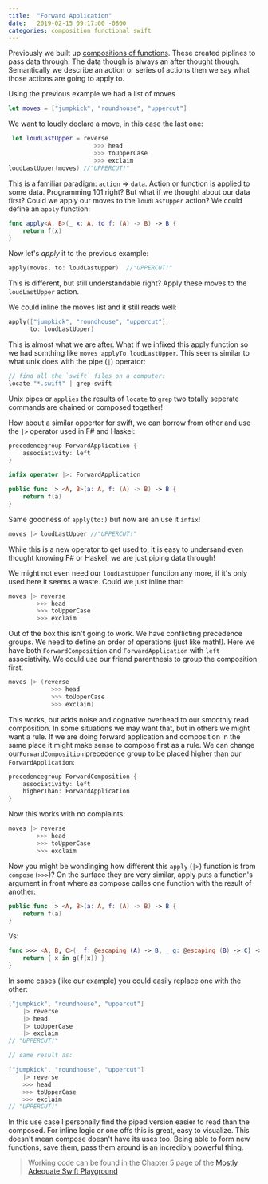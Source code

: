 ```yaml
---
title:  "Forward Application"
date:   2019-02-15 09:17:00 -0800
categories: composition functional swift
---
```


 Previously we built up [compositions of functions](/composition/functional/swift/forward-composition/).  These created piplines to pass data through.  The data though is always an after thought though.  Semantically we describe an action or series of actions then we say what those actions are going to apply to.

 Using the previous example we had a list of moves
 
 ```swift
 let moves = ["jumpkick", "roundhouse", "uppercut"]
```

We want to loudly declare a move, in this case the last one:

```swift
 let loudLastUpper = reverse 
                        >>> head 
                        >>> toUpperCase 
                        >>> exclaim
loudLastUpper(moves) //"UPPERCUT!"
```

This is a familiar paradigm: `action` => `data`.  Action or function is applied to some data.  Programming 101 right?  But what if we thought about our data first?  Could we apply our moves to the `loudLastUpper` action?  We could define an `apply` function:

```swift
func apply<A, B>(_ x: A, to f: (A) -> B) -> B {
    return f(x)
}
```

Now let's _apply_ it to the previous example:

```swift
apply(moves, to: loudLastUpper)  //"UPPERCUT!"
```

This is different, but still understandable right?  Apply these moves to the `loudLastUpper` action.

We could inline the moves list and it still reads well:

```swift
apply(["jumpkick", "roundhouse", "uppercut"],
      to: loudLastUpper)
```

This is almost what we are after.  What if we infixed this apply function so we had somthing like `moves applyTo loudLastUpper`.  This seems similar to what unix does with the pipe (`|`) operator: 

```swift
// find all the `swift` files on a computer:
locate "*.swift" | grep swift
```

Unix pipes or `applies` the results of `locate` to `grep` two totally seperate commands are chained or composed together!

How about a similar oppertor for swift, we can borrow from other and use the `|>` operator used in F# and Haskel:

```swift
precedencegroup ForwardApplication {
    associativity: left
}

infix operator |>: ForwardApplication

public func |> <A, B>(a: A, f: (A) -> B) -> B {
    return f(a)
}
```

Same goodness of `apply(to:)` but now are an use it `infix`!

```swift
moves |> loudLastUpper //"UPPERCUT!"
```

While this is a new operator to get used to, it is easy to undersand even thought knowing F# or Haskel, we are just piping data through!

We might not even need our `loudLastUpper` function any more, if it's only used here it seems a waste.  Could we just inline that:

```swift
moves |> reverse
        >>> head
        >>> toUpperCase
        >>> exclaim
```

Out of the box this isn't going to work.  We have conflicting precedence groups.  We need to define an order of operations (just like math!).  Here we have both `ForwardComposition` and `ForwardApplication` with `left` associativity.  We could use our friend parenthesis to group the composition first:

```swift
moves |> (reverse
            >>> head
            >>> toUpperCase
            >>> exclaim)
```

This works, but adds noise and cognative overhead to our smoothly read composition.  In some situations we may want that, but in others we might want a rule.  If we are doing forward application and composition in the same place it might make sense to compose first as a rule.  We can change our`ForwardComposition` precedence group to be placed higher than our `ForwardApplication`:

```swift
precedencegroup ForwardComposition {
    associativity: left
    higherThan: ForwardApplication
}
```

Now this works with no complaints:

```swift
moves |> reverse
        >>> head
        >>> toUpperCase
        >>> exclaim
```

Now you might be wondinging how different this `apply` (`|>`) function is from `compose` (`>>>`)?  On the surface they are very similar, apply puts a function's argument in front where as compose calles one function with the result of another:

```swift
public func |> <A, B>(a: A, f: (A) -> B) -> B {
    return f(a)
}
```
Vs:

```swift
func >>> <A, B, C>(_ f: @escaping (A) -> B, _ g: @escaping (B) -> C) -> (A) -> C {
    return { x in g(f(x)) }
}
```

In some cases (like our example) you could easily replace one with the other:

```swift
["jumpkick", "roundhouse", "uppercut"]
    |> reverse
    |> head
    |> toUpperCase
    |> exclaim
// "UPPERCUT!"

// same result as:

["jumpkick", "roundhouse", "uppercut"]
    |> reverse
    >>> head
    >>> toUpperCase
    >>> exclaim    
// "UPPERCUT!"
```

In this use case I personally find the piped version easier to read than the composed. For inline logic or one offs this is great, easy to visualize. This doesn't mean compose doesn't have its uses too. Being able to form new functions, save them, pass them around is an incredibly powerful thing.

> Working code can be found in the Chapter 5 page of the [Mostly Adequate Swift Playground](https://github.com/ethyreal/mostly-adequate-guide-swift)



